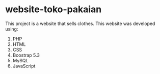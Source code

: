 # website-toko-pakaian
This project is a website that sells clothes. This website was developed using:
1. PHP
2. HTML
3. CSS
4. Boostrap 5.3
5. MySQL
6. JavaScript
